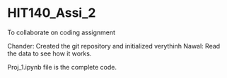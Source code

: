 # HIT140_Assi_2
To collaborate on coding assignment

Chander: Created the git repository and initialized verythinh
Nawal: Read the data to see how it works.

Proj_1.ipynb file is the complete code.

